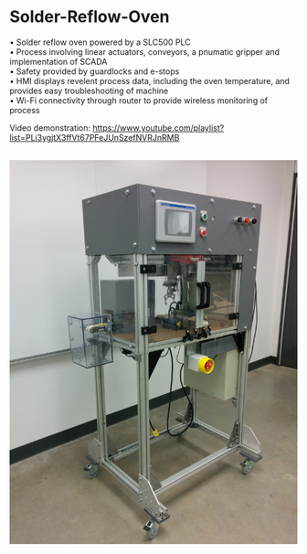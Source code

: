 # Solder-Reflow-Oven
•	Solder reflow oven powered by a SLC500 PLC<br>
•	Process involving linear actuators, conveyors, a pnumatic gripper and implementation of SCADA<br>
•	Safety provided by guardlocks and e-stops<br> 
•	HMI displays revelent process data, including the oven temperature, and provides easy troubleshooting of machine<br>
•	Wi-Fi connectivity through router to provide wireless monitoring of process


Video demonstration: https://www.youtube.com/playlist?list=PLi3ygjtX3ffVt67PFeJUnSzefNVRJnRMB <br><br>

![alt text](https://github.com/ronaldynchan/Solder-Reflow-Oven/blob/master/IMG_20150405_220057.765.jpg)



